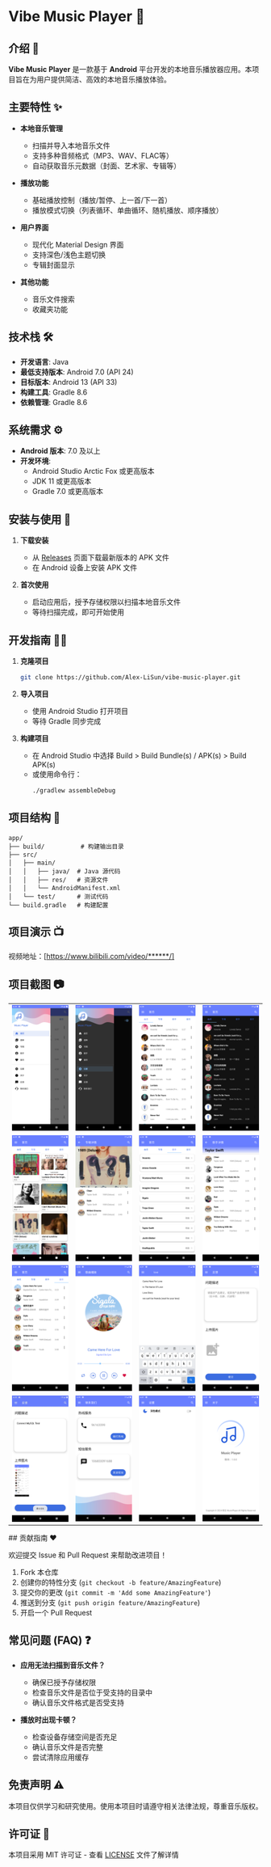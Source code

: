 # Vibe Music Player 🎵

## 介绍 📖

**Vibe Music Player** 是一款基于 **Android** 平台开发的本地音乐播放器应用。本项目旨在为用户提供简洁、高效的本地音乐播放体验。

## 主要特性 ✨

- **本地音乐管理**
  - 扫描并导入本地音乐文件
  - 支持多种音频格式（MP3、WAV、FLAC等）
  - 自动获取音乐元数据（封面、艺术家、专辑等）

- **播放功能**
  - 基础播放控制（播放/暂停、上一首/下一首）
  - 播放模式切换（列表循环、单曲循环、随机播放、顺序播放）

- **用户界面**
  - 现代化 Material Design 界面
  - 支持深色/浅色主题切换
  - 专辑封面显示

- **其他功能**
  - 音乐文件搜索
  - 收藏夹功能

## 技术栈 🛠️

- **开发语言**: Java
- **最低支持版本**: Android 7.0 (API 24)
- **目标版本**: Android 13 (API 33)
- **构建工具**: Gradle 8.6
- **依赖管理**: Gradle 8.6

## 系统需求 ⚙️

- **Android 版本**: 7.0 及以上
- **开发环境**:
  - Android Studio Arctic Fox 或更高版本
  - JDK 11 或更高版本
  - Gradle 7.0 或更高版本

## 安装与使用 🚀

1. **下载安装**
   - 从 [Releases](https://github.com/Alex-LiSun/vibe-music-player/releases) 页面下载最新版本的 APK 文件
   - 在 Android 设备上安装 APK 文件

2. **首次使用**
   - 启动应用后，授予存储权限以扫描本地音乐文件
   - 等待扫描完成，即可开始使用

## 开发指南 👨‍💻

1. **克隆项目**
   ```bash
   git clone https://github.com/Alex-LiSun/vibe-music-player.git
   ```

2. **导入项目**
   - 使用 Android Studio 打开项目
   - 等待 Gradle 同步完成

3. **构建项目**
   - 在 Android Studio 中选择 Build > Build Bundle(s) / APK(s) > Build APK(s)
   - 或使用命令行：
     ```bash
     ./gradlew assembleDebug
     ```

## 项目结构 📁

```
app/
├── build/          # 构建输出目录
├── src/
│   ├── main/
│   │   ├── java/  # Java 源代码
│   │   ├── res/   # 资源文件
│   │   └── AndroidManifest.xml
│   └── test/      # 测试代码
└── build.gradle   # 构建配置
```

## 项目演示 📺

视频地址：[https://www.bilibili.com/video/******/]

## 项目截图 📷

<table>
  <tr>
    <td><img src="https://github.com/Alex-LiSun/vibe-music-player/blob/main/img/navigation.png" alt="导航栏" width="200"></td>
    <td><img src="https://github.com/Alex-LiSun/vibe-music-player/blob/main/img/navigation_black.png" alt="导航栏（深色）" width="200"></td>
    <td><img src="https://github.com/Alex-LiSun/vibe-music-player/blob/main/img/library.png" alt="曲库界面" width="200"></td>
    <td><img src="https://github.com/Alex-LiSun/vibe-music-player/blob/main/img/library_black.png" alt="曲库界面（深色）" width="200"></td>
  </tr>
  <tr>
    <td><img src="https://github.com/Alex-LiSun/vibe-music-player/blob/main/img/album.png" alt="专辑界面" width="200"></td>
    <td><img src="https://github.com/Alex-LiSun/vibe-music-player/blob/main/img/album_detail.png" alt="专辑详情界面" width="200"></td>
    <td><img src="https://github.com/Alex-LiSun/vibe-music-player/blob/main/img/artist.png" alt="歌手界面" width="200"></td>
    <td><img src="https://github.com/Alex-LiSun/vibe-music-player/blob/main/img/artist_detail.png" alt="歌手详情界面" width="200"></td>
  </tr>
  <tr>
    <td><img src="https://github.com/Alex-LiSun/vibe-music-player/blob/main/img/favourite.png" alt="收藏界面" width="200"></td>
    <td><img src="https://github.com/Alex-LiSun/vibe-music-player/blob/main/img/play.png" alt="播放界面" width="200"></td>
    <td><img src="https://github.com/Alex-LiSun/vibe-music-player/blob/main/img/search.png" alt="搜索界面" width="200"></td>
    <td><img src="https://github.com/Alex-LiSun/vibe-music-player/blob/main/img/feedback_1.png" alt="反馈界面" width="200"></td>
  </tr>
  <tr>
    <td><img src="https://github.com/Alex-LiSun/vibe-music-player/blob/main/img/feedback_2.png" alt="反馈界面" width="200"></td>
    <td><img src="https://github.com/Alex-LiSun/vibe-music-player/blob/main/img/communicate.png" alt="联系界面" width="200"></td>
    <td><img src="https://github.com/Alex-LiSun/vibe-music-player/blob/main/img/setting.png" alt="设置界面" width="200"></td>
    <td><img src="https://github.com/Alex-LiSun/vibe-music-player/blob/main/img/about.png" alt="关于界面" width="200"></td>
  </tr>
</table>
## 贡献指南 ❤️

欢迎提交 Issue 和 Pull Request 来帮助改进项目！

1. Fork 本仓库
2. 创建你的特性分支 (`git checkout -b feature/AmazingFeature`)
3. 提交你的更改 (`git commit -m 'Add some AmazingFeature'`)
4. 推送到分支 (`git push origin feature/AmazingFeature`)
5. 开启一个 Pull Request

## 常见问题 (FAQ) ❓

- **应用无法扫描到音乐文件？**
  - 确保已授予存储权限
  - 检查音乐文件是否位于受支持的目录中
  - 确认音乐文件格式是否受支持

- **播放时出现卡顿？**
  - 检查设备存储空间是否充足
  - 确认音乐文件是否完整
  - 尝试清除应用缓存

## 免责声明 ⚠️

本项目仅供学习和研究使用。使用本项目时请遵守相关法律法规，尊重音乐版权。

## 许可证 📄

本项目采用 MIT 许可证 - 查看 [LICENSE](LICENSE) 文件了解详情
